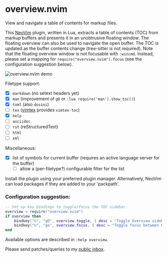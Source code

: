 # overview.nvim

View and navigate a table of contents for markup files.

This [NeoVim](https://neovim.io) plugin, written in Lua, extracts a table of
contents (TOC) from markup buffers and presents it in an unobtrusive floating
window. The floating overview can also be used to navigate the open buffer.
The TOC is updated as the buffer contents change (tree-sitter is not required).
Note that the floating overview window is not focusable with `:wincmd`.
Instead, please set a mapping for `require("overview.nvim").focus`
(see the configuration suggestion below).

![overview.nvim demo](overview.webp)

Filetype support:
- [x] `markdown` (no setext headers yet)
- [x] `man` (improvement of `gO` or `:lua require('man').show_toc()`)
- [x] `toml` (also `dosini`)
- [ ] `tex` ([vimtex](https://github.com/lervag/vimtex) provides `vimtex-toc`)
- [x] `help`
- [ ] `asciidoc`
- [ ] `rst` (reStructuredText)
- [ ] `html`
- [ ] `xml`

Miscellaneous:
- [x] list of symbols for current buffer (requires an active language server
  for the buffer)
  - [ ] allow a (per-filetype?) configurable filter for the list

Install the plugin using your preferred plugin manager. Alternatively, NeoVim
can load packages if they are added to your 'packpath'.

### Configuration suggestion:
```lua
-- Set up key bindings to toggle/focus the TOC sidebar.
overview = require("overview.nvim")
if overview then
    bindkey("n", "gO", overview.toggle, { desc = "Toggle Overview sidebar for current buffer" })
    bindkey("n", "go", overview.focus, { desc = "Toggle focus between Overview sidebar and source buffer" })
end
```

Available options are described in `:help overview`.

Please send patches/queries to my [public inbox](https://lists.sr.ht/~adigitoleo/public-inbox).
